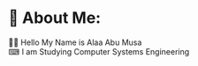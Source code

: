 # 💫 About Me:
👋🏻 Hello My Name is Alaa Abu Musa<br>⌨ I am Studying Computer Systems Engineering <br>



<!-- Proudly created with GPRM ( https://gprm.itsvg.in ) -->
